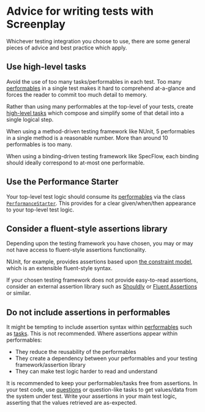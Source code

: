 # Advice for writing tests with Screenplay

Whichever testing integration you choose to use, there are some general pieces of advice and best practice which apply. 

## Use high-level tasks

Avoid the use of too many tasks/performables in each test.
Too many [performables] in a single test makes it hard to comprehend at-a-glance and forces the reader to commit too much detail to memory.

Rather than using many performables at the top-level of your tests, create [high-level tasks] which compose and simplify some of that detail into a single logical step.

When using a method-driven testing framework like NUnit, 5 performables in a single method is a reasonable number.
More than around 10 performables is too many.

When using a binding-driven testing framework like SpecFlow, each binding should ideally correspond to at-most one performable.

[performables]: ../glossary/Performable.md
[high-level tasks]: ../glossary/Task.md

## Use the Performance Starter

Your top-level test logic should consume its [performables] via the class [`PerformanceStarter`].
This provides for a clear given/when/then appearance to your top-level test logic.

[`PerformanceStarter`]: xref:CSF.Screenplay.PerformanceStarter

## Consider a fluent-style assertions library

Depending upon the testing framework you have chosen, you may or may not have access to fluent-style assertions functionality. 

NUnit, for example, provides assertions based upon [the constraint model], which is an extensible fluent-style syntax.

If your chosen testing framework does not provide easy-to-read assertions, consider an external assertion library such as [Shouldly] or [Fluent Assertions] or similar.

[the constraint model]: https://docs.nunit.org/articles/nunit/writing-tests/assertions/assertion-models/constraint.html
[Shouldly]: https://github.com/shouldly/shouldly
[Fluent Assertions]: https://fluentassertions.com/

## Do not include assertions in performables

It might be tempting to include assertion syntax within [performables] such as [tasks].
This is not recommended. 
Where assertions appear within performables:

* They reduce the reusability of the performables
* They create a dependency between your performables and your testing framework/assertion library
* They can make test logic harder to read and understand

It is recommended to keep your performables/tasks free from assertions. 
In your test code, use [questions] or question-like tasks to get values/data from the system under test. 
Write your assertions in your main test logic, asserting that the values retrieved are as-expected.

[tasks]: ../glossary/Task.md
[questions]: ../glossary/Question.md